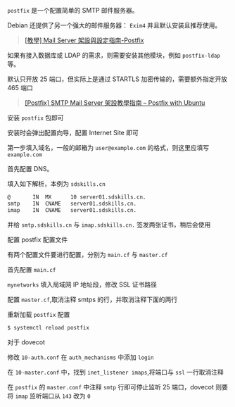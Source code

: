 `postfix` 是一个配置简单的 SMTP 邮件服务器。

Debian 还提供了另一个强大的邮件服务器： `Exim4` 并且默认安装且推荐使用。

> [[教學] Mail Server 架設與設定指南-Postfix](https://xenby.com/b/260-%E6%95%99%E5%AD%B8-mail-server-%E6%9E%B6%E8%A8%AD%E8%88%87%E8%A8%AD%E5%AE%9A%E6%8C%87%E5%8D%97-postfix)

如果有接入数据库或 LDAP 的需求，则需要安装其他模块，例如 `postfix-ldap` 等。

默认只开放 25 端口，但实际上是通过 STARTLS 加密传输的，需要额外指定开放 465 端口

> [[Postfix] SMTP Mail Server 架設教學指南 – Postfix with Ubuntu](https://code.yidas.com/mail-server-postfix-with-ubuntu/)

安装 `postfix` 包即可

安装时会弹出配置向导，配置 Internet Site 即可

第一步填入域名，一般的邮箱为 `user@example.com` 的格式，则这里应填写 `example.com`

首先配置 DNS。

填入如下解析，本例为 `sdskills.cn`

```sh
@       IN  MX      10 server01.sdskills.cn.
smtp    IN  CNAME   server01.sdskills.cn.
imap    IN  CNAME   server01.sdskills.cn.
```

并给 `smtp.sdskills.cn` 与 `imap.sdskills.cn.` 签发两张证书，稍后会使用

配置 postfix 配置文件

有两个配置文件要进行配置，分别为 `main.cf` 与 `master.cf`

首先配置 `main.cf`

`mynetworks` 填入局域网 IP 地址段，修改 SSL 证书路径

配置 `master.cf`,取消注释 smtps 的行，并取消注释下面的两行

重新加载 `postfix` 配置

```sh
$ systemctl reload postfix
```

对于 dovecot

修改 `10-auth.conf` 在 `auth_mechanisms` 中添加 `login`

在 `10-master.conf` 中，找到 `inet_listener imaps`,将端口与 `ssl` 一行取消注释

在 `postfix` 的 `master.conf` 中注释 `smtp` 行即可停止监听 25 端口，dovecot 则要将 `imap` 监听端口从 `143` 改为 `0`